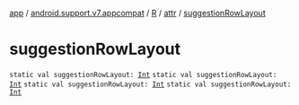 [app](../../../index.md) / [android.support.v7.appcompat](../../index.md) / [R](../index.md) / [attr](index.md) / [suggestionRowLayout](.)

# suggestionRowLayout

`static val suggestionRowLayout: `[`Int`](https://kotlinlang.org/api/latest/jvm/stdlib/kotlin/-int/index.html)
`static val suggestionRowLayout: `[`Int`](https://kotlinlang.org/api/latest/jvm/stdlib/kotlin/-int/index.html)
`static val suggestionRowLayout: `[`Int`](https://kotlinlang.org/api/latest/jvm/stdlib/kotlin/-int/index.html)
`static val suggestionRowLayout: `[`Int`](https://kotlinlang.org/api/latest/jvm/stdlib/kotlin/-int/index.html)